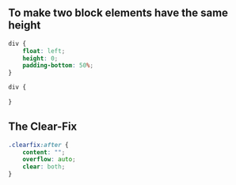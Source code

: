 
## To make two block elements have the same height
```css
div {
	float: left;
	height: 0;
	padding-bottom: 50%;
}

div {
	
}
```

## The Clear-Fix
```css
.clearfix:after {
	content: "";
	overflow: auto;
	clear: both;
}
```
<!--stackedit_data:
eyJoaXN0b3J5IjpbLTE3MzA4NjQwNjIsLTYwMDMyNzE3M119
-->